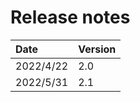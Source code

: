 # Release notes

| Date       | Version   |
| :----      | :---------|
| 2022/4/22  | 2.0       |
| 2022/5/31  | 2.1       |
